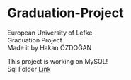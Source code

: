 # Graduation-Project
European University of Lefke<br>
Graduation Project<br>
Made it by Hakan ÖZDOĞAN<br>


This project is working on MySQL!<br>
Sql Folder [Link](https://bit.ly/menusql)
